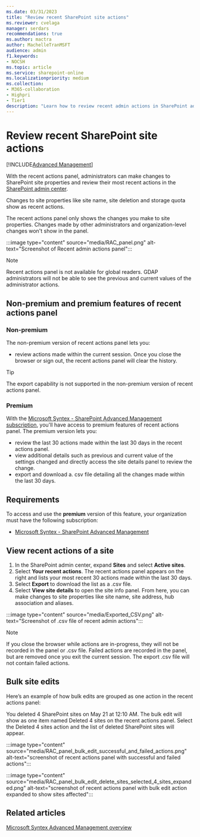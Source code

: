 ```yaml
---
ms.date: 03/31/2023
title: "Review recent SharePoint site actions"
ms.reviewer: cvelaga
manager: serdars
recommendations: true
ms.author: mactra
author: MachelleTranMSFT
audience: admin
f1.keywords:
- NOCSH 
ms.topic: article
ms.service: sharepoint-online
ms.localizationpriority: medium
ms.collection: 
- M365-collaboration
- Highpri
- Tier1
description: "Learn how to review recent admin actions in SharePoint admin center."
---
```

# Review recent SharePoint site actions

[!INCLUDE[Advanced Management](includes/advanced-management.md)]

With the recent actions panel, administrators can make changes to SharePoint site properties and review their most recent actions in the [SharePoint admin center](/sharepoint/get-started-new-admin-center).

Changes to site properties like site name, site deletion and storage quota show as recent actions.

The recent actions panel only shows the changes you make to site properties. Changes made by other administrators and organization-level changes won't show in the panel.

:::image type="content" source="media/RAC_panel.png" alt-text="Screenshot of Recent admin actions panel":::

> [!NOTE]
> Recent actions panel is not available for global readers. GDAP administrators will not be able to see the previous and current values of the administrator actions.

## Non-premium and premium features of recent actions panel

### Non-premium

The non-premium version of recent actions panel lets you:

- review actions made within the current session. Once you close the browser or sign out, the recent actions panel will clear the history.

> [!TIP]
> The export capability is not supported in the non-premium version of recent actions panel.

### Premium

With the [Microsoft Syntex - SharePoint Advanced Management subscription](advanced-management.md), you'll have access to premium features of recent actions panel. The premium version lets you:

- review the last 30 actions made within the last 30 days in the recent actions panel.
- view additional details such as previous and current value of the settings changed and directly access the site details panel to review the change.
- export and download a. csv file detailing all the changes made within the last 30 days.

## Requirements

To access and use the **premium** version of this feature, your organization must have the following subscription:

- [Microsoft Syntex - SharePoint Advanced Management](advanced-management.md)

## View recent actions of a site

1. In the SharePoint admin center, expand **Sites** and select **Active sites**.
2. Select **Your recent actions**. The recent actions panel appears on the right and lists your most recent 30 actions made within the last 30 days.
3. Select **Export** to download the list as a .csv file.
4. Select **View site details** to open the site info panel. From here, you can make changes to site properties like site name, site address, hub association and aliases.

:::image type="content" source="media/Exported_CSV.png" alt-text="Screenshot of .csv file of recent admin actions":::

> [!NOTE]
>If you close the browser while actions are in-progress, they will not be recorded in the panel or .csv file. Failed actions are recorded in the panel, but are removed once you exit the current session. The export .csv file will not contain failed actions.

## Bulk site edits

Here’s an example of how bulk edits are grouped as one action in the recent actions panel:

You deleted 4 SharePoint sites on May 21 at 12:10 AM. The bulk edit will show as one item named Deleted 4 sites on the recent actions panel. Select the Deleted 4 sites action and the list of deleted SharePoint sites will appear.

:::image type="content" source="media/RAC_panel_bulk_edit_successful_and_failed_actions.png" alt-text="screenshot of recent actions panel with successful and failed actions":::

:::image type="content" source="media/RAC_panel_bulk_edit_delete_sites_selected_4_sites_expanded.png" alt-text="screenshot of recent actions panel with bulk edit action expanded to show sites affected":::

## Related articles

[Microsoft Syntex Advanced Management overview](advanced-management.md)
